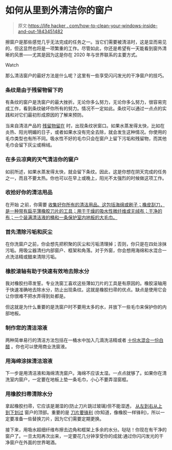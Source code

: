 # 如何从里到外清洁你的窗户

> 原文:[https://life hacker . com/how-to-clean-your-windows-inside-and-out-1843451482](https://lifehacker.com/how-to-clean-your-windows-inside-and-out-1843451482)

擦窗户是那些感觉几乎无法完成的任务之一。当它们需要被清洁时，这是显而易见的，但这显然也将是一项繁重的工作。尽管如此，你还是希望有一天能看到窗外清晰的风景——尤其是因为这是你在 2020 年与世界联系的主要方式。

Watch

那么清洁窗户的最好方法是什么呢？这里有一些享受闪闪发光的干净窗户的技巧。

### 条纹是由于残留物留下的

有条纹的窗户是洗窗户的最大挫折。无论你多么努力，无论你多么努力，很容易完成工作，看到条纹破坏你所有的努力。情况不一定如此。条纹可以通过一点点的实践和对它们最初形成原因的了解来预防。

当来自清洁产品的 [残留物留在](https://www.cleanandclearmn.com/how-to-eliminate-pesky-streaking-for-crystal-clear-windows/) 时，出现条纹状窗口。如果水蒸发得太快，比如在炎热、阳光明媚的日子，或者如果水没有完全去除，就会发生这种情况。你使用的毛巾类型也有所不同。吸水性不好的毛巾只会在窗户上留下污垢和残留物，而其他毛巾会留下灰尘或棉绒。

### 在多云凉爽的天气清洁你的窗户

如前所述，如果水蒸发得太快，就会留下条纹。因此，这是你想在阴天完成的任务之一，而且不要太热。你也可以在早上或晚上，阳光不太强烈的时候做这项工作。

### **收拾好你的清洁用品**

在开始 之前，你需要 [收集好你所有的清洁用品。这包括海绵或刷子；橡皮刮刀，是一种带有扁平薄橡胶刀片的工具；用于干燥的吸水性微纤维或无绒布；干净的布；一个装满清洁液的桶和一条保护室内地板的大毛巾。](https://www.wikihow.life/Clean-Windows)

### 首先清除污垢和灰尘

在你洗窗户之前，你会想先把积聚的灰尘和污垢清理掉；否则，你只是在四处涂抹污垢。用吸尘器清扫内部窗户、框架和角落。对于外窗，你会想用海绵和水混合一点洗洁精或醋来清除污垢。

### 橡胶滚轴有助于快速有效地去除水分

我对橡胶扫帚发誓。专业洗窗工喜欢这些薄如刀片的工具是有原因的。橡胶滚轴用于快速准确地去除水分，防止出现条纹。这就是橡胶扫帚的优点。缺点是使用它会让你很难不把水弄得到处都是。

但这就是为什么重要的是洗窗户时不要用太多的水，并放下一些毛巾来保护你的内部地板。

### 制作您的清洁溶液

两种简单易行的清洁方法包括在一桶水中加入几滴洗洁精或者 [十份水混合一份白醋](https://www.pellabranch.com/blog/global-blogs/how-to-clean-windows-without-streaks/) 。你也可以使用商业洗窗液。

### 用海绵涂抹清洁溶液

下一步是用清洁液和海绵清洗窗户。海绵不应该太湿。一点点就够了。如果你在清洗室内窗户，一定要在地板上垫一条毛巾，小心不要弄湿窗框。

### 用橡胶扫帚清除水分

拿起橡胶扫帚，它应该是潮湿的(防止刀片跳过玻璃)但不能湿透， [从左到右从上到下划过](https://www.youtube.com/watch?v=3vtTrjVXQHo) 窗户的顶部。重要的是 [刀片要锋利](https://www.wikihow.life/Clean-Windows) (你知道，像橡胶一样锋利)，所以一定要准备一些替换刀片，因为它们需要定期更换。

接下来，用吸水超细纤维布擦去边角和框架上多余的水分。哒哒！你现在有干净的窗户了。一旦太阳再次出来，一定要花几分钟享受你的成就:通过你闪闪发光的干净窗户在外面的世界喝酒。